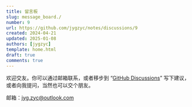 ```yaml
---
title: 留言板
slug: message_board./
number: 9
url: https://github.com/jygzyc/notes/discussions/9
created: 2024-04-21
updated: 2025-01-08
authors: [jygzyc]
template: home.html
draft: true
comments: true
---
```


<!-- name: message_board -->

欢迎交友。你可以通过邮箱联系，或者移步到 “[GitHub Discussions](https://github.com/jygzyc/notes/discussions/9)” 写下建议，或者向我提问，当然也可以交个朋友。

邮箱：[jyg.zyc@outlook.com](mailto:jyg.zyc@outlook.com)
